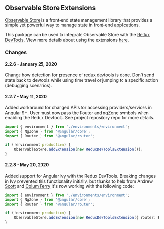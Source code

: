 ## Observable Store Extensions

[Observable Store](https://github.com/DanWahlin/Observable-Store) is a front-end state management library that provides a simple yet powerful way to manage state in front-end applications. 

This package can be used to integrate Observable Store with the [Redux DevTools](https://chrome.google.com/webstore/detail/redux-devtools/lmhkpmbekcpmknklioeibfkpmmfibljd). View more details about using the extensions [here](https://github.com/DanWahlin/Observable-Store#extensions).

### Changes

#### 2.2.6 - January 25, 2020

Change how detection for presence of redux devtools is done. Don't send state back to devtools while using time travel or jumping to a specific action (debugging scenarios).

#### 2.2.7 - May 11, 2020

Added workaround for changed APIs for accessing providers/services in Angular 9+. User must now pass the Router and ngZone symbols when
enabling the Redux Devtools. See project repository repo for more details.

```typescript
import { environment } from './environments/environment';
import { NgZone } from '@angular/core';
import { Router } from '@angular/router';

if (!environment.production) {
    ObservableStore.addExtension(new ReduxDevToolsExtension());
}
```

#### 2.2.8 - May 20, 2020

Added support for Angular Ivy with the Redux DevTools. Breaking changes in Ivy prevented this functionality initially, but thanks to help from
<a href="https://https://github.com/atscott" target="_blank">Andrew Scott</a> and <a href="https://https://https://github.com/Coly010" target="_blank">Colum Ferry</a> it's now working with the following code:

```typescript
import { environment } from './environments/environment';
import { NgZone } from '@angular/core';
import { Router } from '@angular/router';

if (!environment.production) {
    ObservableStore.addExtension(new ReduxDevToolsExtension({ router: Router, ngZone: NgZone }));
}
```